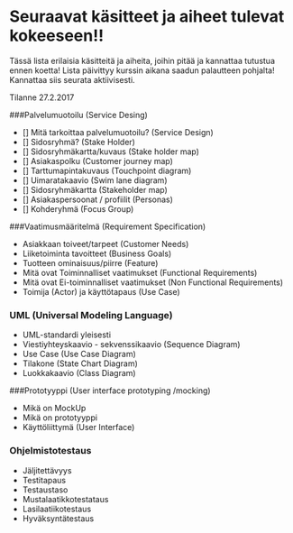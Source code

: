 # Seuraavat käsitteet ja aiheet tulevat kokeeseen!!

Tässä lista erilaisia käsitteitä ja aiheita, joihin pitää ja kannattaa tutustua ennen koetta!
Lista päivittyy kurssin aikana saadun palautteen pohjalta! Kannattaa siis seurata aktiivisesti.

Tilanne 27.2.2017

###Palvelumuotoilu (Service Desing)

- [] Mitä tarkoittaa palvelumuotoilu? (Service Design)
- [] Sidosryhmä? (Stake Holder)
- [] Sidosryhmäkartta/kuvaus (Stake holder map)
- [] Asiakaspolku (Customer journey map)
- [] Tarttumapintakuvaus (Touchpoint diagram)
- [] Uimaratakaavio (Swim lane diagram)
- [] Sidosryhmäkartta (Stakeholder map)
- [] Asiakaspersoonat / profiilit (Personas)
- [] Kohderyhmä (Focus Group)

###Vaatimusmääritelmä (Requirement Specification)

* Asiakkaan toiveet/tarpeet (Customer Needs)
* Liiketoiminta tavoitteet (Business Goals)
* Tuotteen ominaisuus/piirre (Feature)
* Mitä ovat Toiminnalliset vaatimukset (Functional Requirements)
* Mitä ovat Ei-toiminnalliset vaatimukset (Non Functional Requirements)
* Toimija (Actor) ja käyttötapaus (Use Case)

### UML (Universal Modeling Language)

* UML-standardi yleisesti
* Viestiyhteyskaavio - sekvenssikaavio (Sequence Diagram)
* Use Case (Use Case Diagram)
* Tilakone (State Chart Diagram)
* Luokkakaavio (Class Diagram)

###Prototyyppi (User interface prototyping /mocking)

* Mikä on MockUp
* Mikä on prototyyppi
* Käyttöliittymä (User Interface)
 
### Ohjelmistotestaus

* Jäljitettävyys
* Testitapaus
* Testaustaso
* Mustalaatikkotestataus
* Lasilaatiikotestaus
* Hyväksyntätestaus

